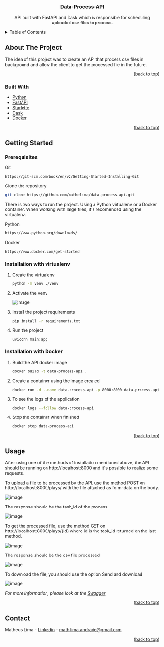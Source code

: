<div id="top"></div>

<h3 align="center">Data-Process-API</h3>

  <p align="center">
    API built with FastAPI and Dask which is responsible for scheduling uploaded csv files to process.
    <br />
  </p>
</div>



<!-- TABLE OF CONTENTS -->
<details>
  <summary>Table of Contents</summary>
  <ol>
    <li>
      <a href="#about-the-project">About The Project</a>
      <ul>
        <li><a href="#built-with">Built With</a></li>
      </ul>
    </li>
    <li>
      <a href="#getting-started">Getting Started</a>
      <ul>
        <li><a href="#prerequisites">Prerequisites</a></li>
        <li><a href="#installation-with-virtualenv">Installation with virtualenv</a></li>
        <li><a href="#installation-with-docker">Installation with docker</a></li>
      </ul>
    </li>
    <li><a href="#contact">Contact</a></li>
  </ol>
</details>



<!-- ABOUT THE PROJECT -->
## About The Project

The idea of this project was to create an API that process csv files in background and allow the client to get the processed file in the future.

<p align="right">(<a href="#top">back to top</a>)</p>



### Built With

* [Python](https://python.org/)
* [FastAPI](https://fastapi.tiangolo.com/)
* [Starlette](https://www.starlette.io/)
* [Dask](https://www.dask.org/)
* [Docker](https://docker.com/)


<p align="right">(<a href="#top">back to top</a>)</p>



<!-- GETTING STARTED -->
## Getting Started

### Prerequisites

Git
   ```sh
   https://git-scm.com/book/en/v2/Getting-Started-Installing-Git
   ```

Clone the repository
   ```sh
   git clone https://github.com/mathelima/data-process-api.git
   ```

There is two ways to run the project. Using a Python virtualenv or a Docker container. When working with large files, it's recomended using the virtualenv.


Python
  ```sh
  https://www.python.org/downloads/
  ```

Docker
  ```sh
  https://www.docker.com/get-started
  ```

### Installation with virtualenv

1. Create the virtualenv
   ```sh
   python -m venv ./venv
   ```
2. Activate the venv

   ![image](https://user-images.githubusercontent.com/32756259/193638111-f6f1f3ec-4cb0-4c4b-8eeb-13e7e4a55cf4.png)

3. Install the project requirements
   ```sh
   pip install -r requirements.txt
   ```
4. Run the project
   ```sh
   uvicorn main:app
   ```
   
### Installation with Docker

1. Build the API docker image

   ```sh
   docker build -t data-process-api .
   ```
2. Create a container using the image created

   ```sh
   docker run -d --name data-process-api -p 8000:8000 data-process-api
   ```
3. To see the logs of the application

   ```sh
   docker logs --follow data-process-api
   ```
4. Stop the container when finished

   ```sh
   docker stop data-process-api
   ```

 

<p align="right">(<a href="#top">back to top</a>)</p>



<!-- USAGE EXAMPLES -->
## Usage

After using one of the methods of installation mentioned above, the API should be running on http://localhost:8000 and it's possible to realize some requests.

To upload a file to be processed by the API, use the method POST on http://localhost:8000/plays/ with the file attached as form-data on the body.

![image](https://user-images.githubusercontent.com/32756259/193642927-6359f8d2-b0c2-45bf-8ee7-867f2ca9e87a.png)

The response should be the task_id of the process.

![image](https://user-images.githubusercontent.com/32756259/193643077-31d59076-d921-4335-95bb-65ffcdfddd61.png)



To get the processed file, use the method GET on http://localhost:8000/plays/{id} where id is the task_id returned on the last method.

![image](https://user-images.githubusercontent.com/32756259/193643220-39342eb3-e4bf-464e-98a7-290750139d6d.png)

The response should be the csv file processed

![image](https://user-images.githubusercontent.com/32756259/193643363-7f0bac59-0cad-49cb-857d-31768eacb8f8.png)

To download the file, you should use the option Send and download

![image](https://user-images.githubusercontent.com/32756259/193643717-c2417ca6-2c00-4fb3-87ad-d365d66b5569.png)




_For more information, please look at the [Swagger](http://localhost:8000/docs)_

<p align="right">(<a href="#top">back to top</a>)</p>


<!-- CONTACT -->
## Contact

Matheus Lima - [Linkedin](https://www.linkedin.com/in/matheus-lima-andrade/) - math.lima.andrade@gmail.com

<p align="right">(<a href="#top">back to top</a>)</p>
